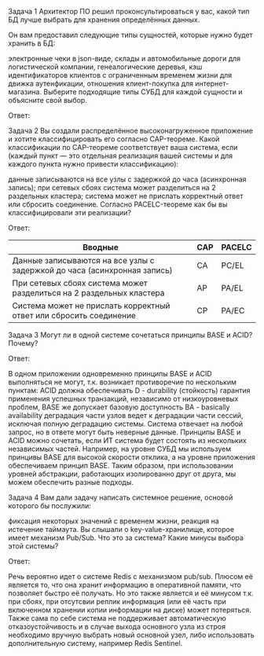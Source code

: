 Задача 1
Архитектор ПО решил проконсультироваться у вас, какой тип БД лучше выбрать для хранения определённых данных.

Он вам предоставил следующие типы сущностей, которые нужно будет хранить в БД:

электронные чеки в json-виде,
склады и автомобильные дороги для логистической компании,
генеалогические деревья,
кэш идентификаторов клиентов с ограниченным временем жизни для движка аутенфикации,
отношения клиент-покупка для интернет-магазина.
Выберите подходящие типы СУБД для каждой сущности и объясните свой выбор.

Ответ:


Задача 2
Вы создали распределённое высоконагруженное приложение и хотите классифицировать его согласно CAP-теореме. Какой классификации по CAP-теореме соответствует ваша система, если (каждый пункт — это отдельная реализация вашей системы и для каждого пункта нужно привести классификацию):

данные записываются на все узлы с задержкой до часа (асинхронная запись);
при сетевых сбоях система может разделиться на 2 раздельных кластера;
система может не прислать корректный ответ или сбросить соединение.
Согласно PACELC-теореме как бы вы классифицировали эти реализации?

Ответ:

| Вводные | CAP | PACELC |
| --- | --- | --- |
| Данные записываются на все узлы с задержкой до часа (асинхронная запись) | CA | PC/EL |
| При сетевых сбоях система может разделиться на 2 раздельных кластера | AP | PA/EL |
| Система может не прислать корректный ответ или сбросить соединение | CP | PA/EC |

Задача 3
Могут ли в одной системе сочетаться принципы BASE и ACID? Почему?

Ответ:

В одном приложении одновременно принципы BASE и ACID выполняться не могут, т.к. возникает противоречие по нескольким пунктам:
ACID должна обеспечивать D - durability (стойкость) гарантия применения успешных транзакций, независимо от низкоуровневых проблем, BASE же допускает базовую доступность BA - basically availability деградация части узлов ведет к деградации части сессий, исключая полную деградацию системы. Система отвечает на любой запрос, но в ответе могут быть неверные данные.
Принципы BASE и ACID можно сочетать, если ИТ система будет состоять из нескольких независимых частей. Например, на уровне СУБД мы используем принцивы BASE для высокой скорости отклика, а на уровне приложения обеспечиваем принцип BASE. Таким образом, при использовании уровней абстракции, работающих изолированно друг от друга, мы можем обеспечить разные подходы.

Задача 4
Вам дали задачу написать системное решение, основой которого бы послужили:

фиксация некоторых значений с временем жизни,
реакция на истечение таймаута.
Вы слышали о key-value-хранилище, которое имеет механизм Pub/Sub. Что это за система? Какие минусы выбора этой системы?

Ответ:

Речь вероятно идет о системе Redis с механизмом pub/sub. Плюсом её является то, что она хранит информацию в оперативной памяти, что позволяет быстро её получать. Но это также является и её минусом т.к. при сбоях, при отсутсвии реплик информация (или её часть при включенном хранении копии информации на диске) может потеряться. Также сама по себе система не поддерживает автоматическую отказоустойчивость и в случае выхода основного узла из строя необходимо вручную выбрать новый основной узел, либо использовать дополнительную систему, например Redis Sentinel.